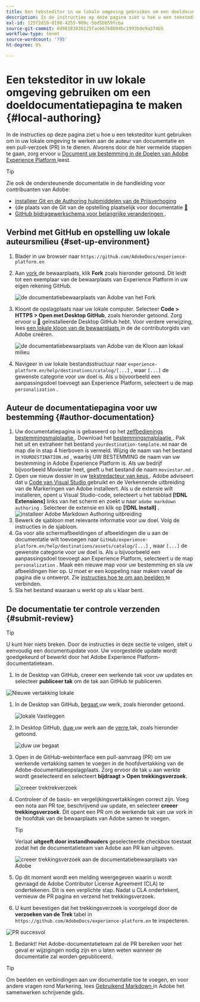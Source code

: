 ```yaml
---
title: Een teksteditor in uw lokale omgeving gebruiken om een doeldocumentatiepagina te maken
description: In de instructies op deze pagina ziet u hoe u een teksteditor kunt gebruiken om in uw lokale omgeving te werken en een documentatiepagina voor uw Experience Platform-bestemming te maken en ter controle te verzenden.
exl-id: 125f2d10-0190-4255-909c-5bd5bb59fcba
source-git-commit: 0d98183838125fac66768b94bc1993bde9a374b5
workflow-type: tm+mt
source-wordcount: '795'
ht-degree: 0%

---
```


# Een teksteditor in uw lokale omgeving gebruiken om een doeldocumentatiepagina te maken {#local-authoring}

In de instructies op deze pagina ziet u hoe u een teksteditor kunt gebruiken om in uw lokale omgeving te werken aan de auteur van documentatie en een pull-verzoek (PR) in te dienen. Alvorens door de hier vermelde stappen te gaan, zorg ervoor u [ Document uw bestemming in de Doelen van Adobe Experience Platform ](./documentation-instructions.md) leest.

>[!TIP]
>
>Zie ook de ondersteunende documentatie in de handleiding voor contribuanten van Adobe:
>* [ installeer Git en de Authoring hulpmiddelen van de Prijsverhoging ](https://experienceleague.adobe.com/docs/contributor/contributor-guide/setup/install-tools.html)
>* &lbrace;de plaats van de Git van de opstelling plaatselijk voor documentatie [&#128279;](https://experienceleague.adobe.com/docs/contributor/contributor-guide/setup/local-repo.html)
>* [ GitHub bijdragewerkschema voor belangrijke veranderingen ](https://experienceleague.adobe.com/docs/contributor/contributor-guide/setup/full-workflow.html).

## Verbind met GitHub en opstelling uw lokale auteursmilieu {#set-up-environment}

1. Blader in uw browser naar `https://github.com/AdobeDocs/experience-platform.en`
2. Aan [ vork ](https://experienceleague.adobe.com/docs/contributor/contributor-guide/setup/local-repo.html#fork-the-repository) de bewaarplaats, klik **Fork** zoals hieronder getoond. Dit leidt tot een exemplaar van de bewaarplaats van Experience Platform in uw eigen rekening GitHub.

   ![ de documentatiebewaarplaats van Adobe van het Fork ](../assets/docs-framework/ssd-fork-repository.gif)

3. Kloont de opslagplaats naar uw lokale computer. Selecteer **Code > HTTPS > Open met Desktop GitHub**, zoals hieronder getoond. Zorg ervoor u [&#128279;](https://desktop.github.com/) geïnstalleerde Desktop GitHub  hebt. Voor verdere verwijzing, lees [ een lokale kloon van de bewaarplaats ](https://experienceleague.adobe.com/docs/contributor/contributor-guide/setup/local-repo.html#create-a-local-clone-of-the-repository) in de de contributorgids van Adobe creëren.

   ![ de documentatiebewaarplaats van Adobe van de Kloon aan lokaal milieu ](../assets/docs-framework/clone-local.png)

4. Navigeer in uw lokale bestandsstructuur naar `experience-platform.en/help/destinations/catalog/[...]` , waar `[...]` de gewenste categorie voor uw doel is. Als u bijvoorbeeld een aanpassingsdoel toevoegt aan Experience Platform, selecteert u de map `personalization` .

## Auteur de documentatiepagina voor uw bestemming {#author-documentation}

1. Uw documentatiepagina is gebaseerd op het [ zelfbedienings bestemmingsmalplaatje ](../docs-framework/self-service-template.md). Download het [ bestemmingsmalplaatje ](../assets/docs-framework/yourdestination-template.zip). Pak het uit en extraheer het bestand `yourdestination-template.md` naar de map die in stap 4 hierboven is vermeld.  Wijzig de naam van het bestand in `YOURDESTINATION.md` , waarbij UW BESTEMMING de naam van uw bestemming in Adobe Experience Platform is. Als uw bedrijf bijvoorbeeld Moviestar heet, geeft u het bestand de naam `moviestar.md` .
2. Open uw nieuw dossier in uw [ tekstredacteur van keus ](https://experienceleague.adobe.com/docs/contributor/contributor-guide/setup/install-tools.html#understand-markdown-editors). Adobe adviseert dat u [ Code van Visual Studio ](https://code.visualstudio.com/) gebruikt en de Verkennende uitbreiding van de Markeringen van Adobe installeert. Als u de extensie wilt installeren, opent u Visual Studio-code, selecteert u het tabblad **[!DNL Extensions]** links van het scherm en zoekt u naar `adobe markdown authoring` . Selecteer de extensie en klik op **[!DNL Install]** .
   ![ installeer Adobe Markdown Authoring uitbreiding ](../assets/docs-framework/install-adobe-markdown-extension.gif)
3. Bewerk de sjabloon met relevante informatie voor uw doel. Volg de instructies in de sjabloon.
4. Ga voor alle schermafbeeldingen of afbeeldingen die u aan de documentatie wilt toevoegen naar `GitHub/experience-platform.en/help/destinations/assets/catalog/[...]` , waar `[...]` de gewenste categorie voor uw doel is. Als u bijvoorbeeld een aanpassingsdoel toevoegt aan Experience Platform, selecteert u de map `personalization` . Maak een nieuwe map voor uw bestemming en sla uw afbeeldingen hier op. U moet er een koppeling naar maken vanaf de pagina die u ontwerpt. Zie [ instructies hoe te om aan beelden ](https://experienceleague.adobe.com/docs/contributor/contributor-guide/writing-essentials/linking.html#link-to-images) te verbinden.
5. Sla het bestand waaraan u werkt op als u klaar bent.

## De documentatie ter controle verzenden {#submit-review}

>[!TIP]
>
>U kunt hier niets breken. Door de instructies in deze sectie te volgen, stelt u eenvoudig een documentupdate voor. Uw voorgestelde update wordt goedgekeurd of bewerkt door het Adobe Experience Platform-documentatieteam.

1. In de Desktop van GitHub, creeer een werkende tak voor uw updates en selecteer **publiceer tak** om de tak aan GitHub te publiceren.

![ Nieuwe vertakking lokale ](../assets/docs-framework/new-branch-local.gif)

1. In de Desktop van GitHub, [ begaat ](https://docs.github.com/en/free-pro-team@latest/github/getting-started-with-github/github-glossary#commit) uw werk, zoals hieronder getoond.

   ![ lokale Vastleggen ](../assets/docs-framework/commit-local.png)

1. In Desktop GitHub, [ duw ](https://docs.github.com/en/free-pro-team@latest/github/getting-started-with-github/github-glossary#push) uw werk aan de [ verre ](https://docs.github.com/en/free-pro-team@latest/github/getting-started-with-github/github-glossary#remote) tak, zoals hieronder getoond.

   ![ duw uw begaat ](../assets/docs-framework/push-local-to-remote.png)

1. Open in de GitHub-webinterface een pull-aanvraag (PR) om uw werkende vertakking samen te voegen in de hoofdvertakking van de Adobe-documentatieopslagplaats. Zorg ervoor de tak u aan werkte wordt geselecteerd en selecteert **bijdraagt > Open trekkingsverzoek**.

   ![ creeer trektrekverzoek ](../assets/docs-framework/ssd-create-pull-request-1.gif)

1. Controleer of de basis- en vergelijkingsvertakkingen correct zijn. Voeg een nota aan PR toe, beschrijvend uw update, en selecteer **creeer trekkingsverzoek**. Dit opent een PR om de werkende tak van uw vork in de hoofdtak van de bewaarplaats van Adobe samen te voegen.

   >[!TIP]
   >
   >Verlaat **uitgeeft door instandhouders** geselecteerde checkbox toestaat zodat het de documentatieteam van Adobe aan PR kan uitgeven.

   ![ creeer trekkingsverzoek aan de documentatiebewaarplaats van Adobe ](../assets/docs-framework/ssd-create-pull-request-2.png)

1. Op dit moment wordt een melding weergegeven waarin u wordt gevraagd de Adobe Contributor License Agreement (CLA) te ondertekenen. Dit is een verplichte stap. Nadat u CLA ondertekent, vernieuw de PR pagina en verzend het trekkingsverzoek.

1. U kunt bevestigen dat het trekkingsverzoek is voorgelegd door de **verzoeken van de Trek** tabel in `https://github.com/AdobeDocs/experience-platform.en` te inspecteren.

![ PR succesvol ](../assets/docs-framework/ssd-pr-successful.png)

1. Bedankt! Het Adobe-documentatieteam zal de PR bereiken voor het geval er wijzigingen nodig zijn en u laten weten wanneer de documentatie zal worden gepubliceerd.

>[!TIP]
>
>Om beelden en verbindingen aan uw documentatie toe te voegen, en voor andere vragen rond Markering, lees [ Gebruikend Markdown ](https://experienceleague.adobe.com/docs/contributor/contributor-guide/writing-essentials/markdown.html) in Adobe het samenwerken schrijvende gids.
